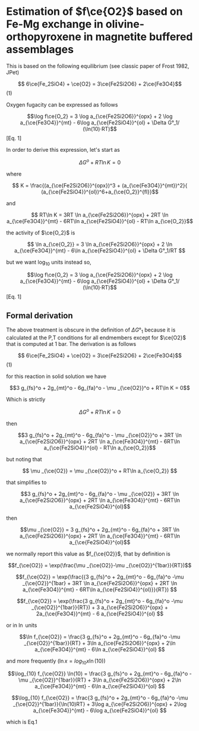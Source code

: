 # Estimation of $f\ce{O2}$ based on Fe-Mg exchange in olivine-orthopyroxene in magnetite buffered assemblages

This is based on the following equilibrium (see classic paper of Frost 1982, JPet)

$$ 6\ce{Fe_2SiO4} + \ce{O2} = 3\ce{Fe2Si2O6} + 2\ce{Fe3O4}$$ 			(1)

Oxygen fugacity can be expressed as follows

$$\log f\ce{O_2} = 3 \log a_{\ce{Fe2Si2O6}}^{opx} + 2 \log a_{\ce{Fe3O4}}^{mt} - 6\log a_{\ce{Fe2SiO4}}^{ol} + \Delta G°_1/ (\ln(10)·RT)$$                         [Eq. 1]

In order to derive this expression, let's start as

$$\Delta G^o + RT\ln K =0 $$

where 

$$ K = \frac{(a_{\ce{Fe2Si2O6}}^{opx})^3 + (a_{\ce{Fe3O4}}^{mt})^2}{ (a_{\ce{Fe2SiO4}}^{ol})^6+a_{\ce{O_2}}^{fl}}$$

and 

$$ RT\ln K = 3RT \ln a_{\ce{Fe2Si2O6}}^{opx} + 2RT \ln a_{\ce{Fe3O4}}^{mt} - 6RT\ln a_{\ce{Fe2SiO4}}^{ol} - RT\ln a_{\ce{O_2}}$$

the activity of $\ce{O_2}$ is

$$ \ln a_{\ce{O_2}} = 3 \ln a_{\ce{Fe2Si2O6}}^{opx} + 2 \ln a_{\ce{Fe3O4}}^{mt} - 6\ln a_{\ce{Fe2SiO4}}^{ol} + \Delta G°_1/RT $$ 

but we want $\log_{10}$ units instead so,

$$\log f\ce{O_2} = 3 \log a_{\ce{Fe2Si2O6}}^{opx} + 2 \log a_{\ce{Fe3O4}}^{mt} - 6\log a_{\ce{Fe2SiO4}}^{ol} + \Delta G°_1/ (\ln(10)·RT)$$                         [Eq. 1]

## Formal derivation

The above treatment is obscure in the definition of $\Delta G°_1$ because it is calculated at the P,T conditions for all endmembers except for $\ce{O2}$ that is computed at 1 bar. The derivation is as follows

$$ 6\ce{Fe_2SiO4} + \ce{O2} = 3\ce{Fe2Si2O6} + 2\ce{Fe3O4}$$ 			(1)

for this reaction in solid solution we have

$$3 g_{fs}^o + 2g_{mt}^o - 6g_{fa}^o - \mu _{\ce{O2}}^o + RT\ln K = 0$$ 

Which is strictly

$$\Delta G^o + RT\ln K =0 $$

then

$$3 g_{fs}^o + 2g_{mt}^o - 6g_{fa}^o - \mu _{\ce{O2}}^o + 3RT \ln a_{\ce{Fe2Si2O6}}^{opx} + 2RT \ln a_{\ce{Fe3O4}}^{mt} - 6RT\ln a_{\ce{Fe2SiO4}}^{ol} - RT\ln a_{\ce{O_2}}$$

but noting that

$$ \mu _{\ce{O2}} = \mu _{\ce{O2}}^o + RT\ln a_{\ce{O_2}} $$

that simplifies to

$$3 g_{fs}^o + 2g_{mt}^o - 6g_{fa}^o - \mu _{\ce{O2}} + 3RT \ln a_{\ce{Fe2Si2O6}}^{opx} + 2RT \ln a_{\ce{Fe3O4}}^{mt} - 6RT\ln a_{\ce{Fe2SiO4}}^{ol}$$

then

$$\mu _{\ce{O2}} = 3 g_{fs}^o + 2g_{mt}^o - 6g_{fa}^o + 3RT \ln a_{\ce{Fe2Si2O6}}^{opx} + 2RT \ln a_{\ce{Fe3O4}}^{mt} - 6RT\ln a_{\ce{Fe2SiO4}}^{ol}$$

we normally report this value as $f_{\ce{O2}}$, that by definition is

$$f_{\ce{O2}} = \exp(\frac{\mu _{\ce{O2}}-\mu _{\ce{O2}}^{1bar}}{RT})$$

$$f_{\ce{O2}} = \exp(\frac{{3 g_{fs}^o + 2g_{mt}^o - 6g_{fa}^o -\mu _{\ce{O2}}^{1bar} + 3RT \ln a_{\ce{Fe2Si2O6}}^{opx} + 2RT \ln a_{\ce{Fe3O4}}^{mt} - 6RT\ln a_{\ce{Fe2SiO4}}^{ol}}}{RT})  $$



$$f_{\ce{O2}} = \exp(\frac{3 g_{fs}^o + 2g_{mt}^o - 6g_{fa}^o -\mu _{\ce{O2}}^{1bar}}{RT}) + 3 a_{\ce{Fe2Si2O6}}^{opx} + 2a_{\ce{Fe3O4}}^{mt} - 6 a_{\ce{Fe2SiO4}}^{ol}  $$

or in $\ln$ units

$$\ln f_{\ce{O2}} = \frac{3 g_{fs}^o + 2g_{mt}^o - 6g_{fa}^o -\mu _{\ce{O2}}^{1bar}}{RT} + 3\ln a_{\ce{Fe2Si2O6}}^{opx} + 2\ln a_{\ce{Fe3O4}}^{mt} - 6\ln a_{\ce{Fe2SiO4}}^{ol}  $$

and more frequently ($\ln x = log_{10}x\ln(10))$

$$\log_{10} f_{\ce{O2}} \ln(10) = \frac{3 g_{fs}^o + 2g_{mt}^o - 6g_{fa}^o -\mu _{\ce{O2}}^{1bar}}{RT} + 3\ln a_{\ce{Fe2Si2O6}}^{opx} + 2\ln a_{\ce{Fe3O4}}^{mt} - 6\ln a_{\ce{Fe2SiO4}}^{ol}  $$

$$\log_{10} f_{\ce{O2}} = \frac{3 g_{fs}^o + 2g_{mt}^o - 6g_{fa}^o -\mu _{\ce{O2}}^{1bar}}{\ln(10)RT} + 3\log a_{\ce{Fe2Si2O6}}^{opx} + 2\log a_{\ce{Fe3O4}}^{mt} - 6\log a_{\ce{Fe2SiO4}}^{ol}  $$

which is Eq.1